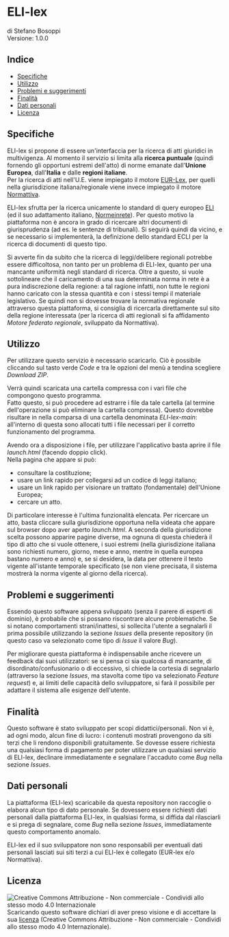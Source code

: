 # ELI-lex <!-- omit in toc -->

di Stefano Bosoppi  
Versione: 1.0.0

## Indice <!-- omit in toc -->

- [Specifiche](#specifiche)
- [Utilizzo](#utilizzo)
- [Problemi e suggerimenti](#problemi-e-suggerimenti)
- [Finalità](#finalità)
- [Dati personali](#dati-personali)
- [Licenza](#licenza)

## Specifiche

ELI-lex si propone di essere un'interfaccia per la ricerca di atti giuridici in multivigenza. Al momento il servizio si limita alla **ricerca puntuale** (quindi fornendo gli opportuni estremi dell'atto) di norme emanate dall'**Unione Europea**, dall'**Italia** e dalle **regioni italiane**.  
Per la ricerca di atti nell'U.E. viene impiegato il motore [EUR-Lex](https://eur-lex.europa.eu/homepage.html), per quelli nella giurisdizione italiana/regionale viene invece impiegato il motore [Normattiva](https://www.normattiva.it/).

ELI-lex sfrutta per la ricerca unicamente lo standard di query europeo [ELI](https://eur-lex.europa.eu/eli-register/about.html) (ed il suo adattamento italiano, [Normeinrete](https://www.agid.gov.it/sites/default/files/repository_files/linee_guida/linee_guida_marcatura_documenti_normativi_0.pdf)). Per questo motivo la piattaforma non è ancora in grado di ricercare altri documenti di giurisprudenza (ad es. le sentenze di tribunali). Si seguirà quindi da vicino, e se necessario si implementerà, la definizione dello standard ECLI per la ricerca di documenti di questo tipo.

Si avverte fin da subito che la ricerca di leggi/delibere regionali potrebbe essere difficoltosa, non tanto per un problema di ELI-lex, quanto per una mancante uniformità negli standard di ricerca. Oltre a questo, si vuole sottolineare che il caricamento di una sua determinata norma in rete è a pura indiscrezione della regione: a tal ragione infatti, non tutte le regioni hanno caricato con la stessa quantità e con i stessi tempi il materiale legislativo. Se quindi non si dovesse trovare la normativa regionale attraverso questa piattaforma, si consiglia di ricercarla direttamente sul sito della regione interessata (per la ricerca di atti regionali si fa affidamento *Motore federato regionale*, sviluppato da Normattiva).

## Utilizzo

Per utilizzare questo servizio è necessario scaricarlo. Ciò è possibile cliccando sul tasto verde *Code* e tra le opzioni del menù a tendina scegliere *Download ZIP*.

Verrà quindi scaricata una cartella compressa con i vari file che compongono questo programma.  
Fatto questo, si può procedere ad estrarre i file da tale cartella (al termine dell'operazione si può eliminare la cartella compressa). Questo dovrebbe risultare in nella comparsa di una cartella denominata *ELI-lex-main*: all'interno di questa sono allocati tutti i file necessari per il corretto funzionamento del programma.  
  
Avendo ora a disposizione i file, per utilizzare l'applicativo basta aprire il file *launch.html* (facendo doppio click).  
Nella pagina che appare si può:  

- consultare la costituzione;
- usare un link rapido per collegarsi ad un codice di leggi italiano;
- usare un link rapido per visionare un trattato (fondamentale) dell'Unione Europea;
- cercare un atto.

<!-- Fine della lista -->
Di particolare interesse è l'ultima funzionalità elencata. Per ricercare un atto, basta cliccare sulla giurisdizione opportuna nella videata che appare sul browser dopo aver aperto *launch.html*. A seconda della giurisdizione scelta possono apparire pagine diverse, ma ognuna di questa chiederà il tipo di atto che si vuole ottenere, i suoi estremi (nella giurisdizione italiana sono richiesti numero, giorno, mese e anno, mentre in quella europea bastano numero e anno) e, se si desidera, la data per ottenere il testo vigente all'istante temporale specificato (se non viene precisata, il sistema mostrerà la norma vigente al giorno della ricerca).

## Problemi e suggerimenti

Essendo questo software appena sviluppato (senza il parere di esperti di dominio), è probabile che si possano riscontrare alcune problematiche. Se si notano comportamenti strani/inattesi, si sollecita l'utente a segnalarli il prima possibile utilizzando la sezione *Issues* della presente repository (in questo caso va selezionato come tipo di *Issue* il valore *Bug*).

Per migliorare questa piattaforma è indispensabile anche ricevere un feedback dai suoi utilizzatori: se si pensa ci sia qualcosa di mancante, di disordinato/confusionario o di eccessivo, si chiede la cortesia di segnalarlo (attraverso la sezione *Issues*, ma stavolta come tipo va selezionato *Feature request*) e, ai limiti delle capacità dello sviluppatore, si farà il possibile per adattare il sistema alle esigenze dell'utente.

## Finalità

Questo software è stato sviluppato per scopi didattici/personali. Non vi è, ad ogni modo, alcun fine di lucro: i contenuti mostrati provengono da siti terzi che li rendono disponibili gratuitamente. Se dovesse essere richiesta una qualsiasi forma di pagamento per poter utilizzare un qualsiasi servizio di ELI-lex, declinare immediatamente e segnalare l'accaduto come *Bug* nella sezione *Issues*.

## Dati personali

La piattaforma (ELI-lex) scaricabile da questa repository non raccoglie o elabora alcun tipo di dato personale. Se dovessero essere richiesti dati personali dalla piattaforma ELI-lex, in qualsiasi forma, si diffida dal rilasciarli e si prega di segnalare, come *Bug* nella sezione *Issues*, immediatamente questo comportamento anomalo.

ELI-lex ed il suo sviluppatore non sono responsabili per eventuali dati personali lasciati sui siti terzi a cui ELI-lex è collegato (EUR-lex e/o Normattiva).

## Licenza

![Creative Commons Attribuzione - Non commerciale - Condividi allo stesso modo 4.0 Internazionale](https://i.creativecommons.org/l/by-nc-sa/4.0/80x15.png)  
Scaricando questo software dichiari di aver preso visione e di accettare la sua [licenza](https://creativecommons.org/licenses/by-nc-sa/4.0/legalcode.it) (Creative Commons Attribuzione - Non commerciale - Condividi allo stesso modo 4.0 Internazionale).
